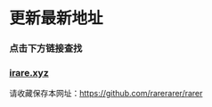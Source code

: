 # 更新最新地址

### 点击下方链接查找
### [irare.xyz](http://irare.xyz)<br> 

请收藏保存本网址：https://github.com/rarerarer/rarer
